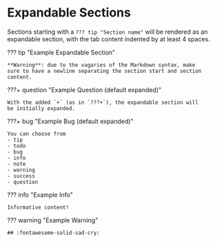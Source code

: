 # Expandable Sections

Sections starting with a `??? tip "Section name"` will be rendered
as an expandable section, with the tab content indented by at least
4 spaces.

??? tip "Example Expandable Section"

    **Warning**: due to the vagaries of the Markdown syntax, make
    sure to have a newline separating the section start and section
    content.

???+ question "Example Question (default expanded)"

    With the added `+` (as in `???+`), the expandable section will
    be initially expanded.

???+ bug "Example Bug (default expanded)"

    You can choose from 
    - tip
    - todo
    - bug
    - info
    - note
    - warning
    - success
    - question

??? info "Example Info"

    Informative content!

??? warning "Example Warning"

    ## :fontawesome-solid-sad-cry:
